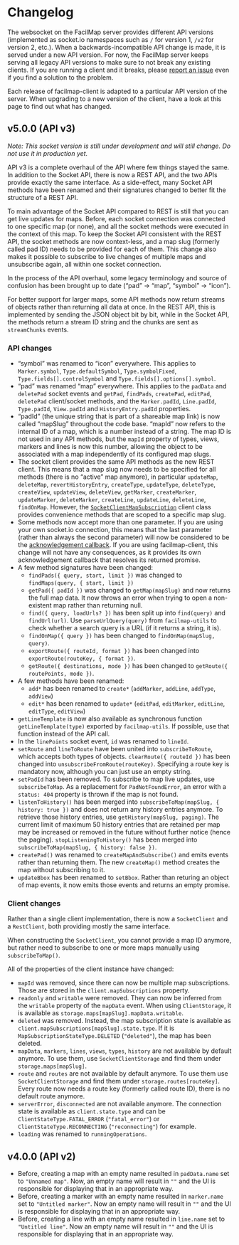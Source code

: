 # Changelog

The websocket on the FacilMap server provides different API versions (implemented as socket.io namespaces such as `/` for version 1, `/v2` for version 2, etc.). When a backwards-incompatible API change is made, it is served under a new API version. For now, the FacilMap server keeps serving all legacy API versions to make sure to not break any existing clients. If you are running a client and it breaks, please [report an issue](https://github.com/FacilMap/facilmap/issues) even if you find a solution to the problem.

Each release of facilmap-client is adapted to a particular API version of the server. When upgrading to a new version of the client, have a look at this page to find out what has changed.

## v5.0.0 (API v3)

_Note: This socket version is still under development and will still change. Do not use it in production yet._

API v3 is a complete overhaul of the API where few things stayed the same. In addition to the Socket API, there is now a REST API, and the two APIs provide exactly the same interface. As a side-effect, many Socket API methods have been renamed and their signatures changed to better fit the structure of a REST API.

To main advantage of the Socket API compared to REST is still that you can get live updates for maps. Before, each socket connection was connected to one specific map (or none), and all the socket methods were executed in the context of this map. To keep the Socket API consistent with the REST API, the socket methods are now context-less, and a map slug (formerly called pad ID) needs to be provided for each of them. This change also makes it possible to subscribe to live changes of multiple maps and unsubscribe again, all within one socket connection.

In the process of the API overhaul, some legacy terminology and source of confusion has been brought up to date (“pad” → “map”, “symbol” → “icon”).

For better support for larger maps, some API methods now return streams of objects rather than returning all data at once. In the REST API, this is implemented by sending the JSON object bit by bit, while in the Socket API, the methods return a stream ID string and the chunks are sent as `streamChunks` events.

### API changes

* “symbol” was renamed to “icon” everywhere. This applies to `Marker.symbol`, `Type.defaultSymbol`, `Type.symbolFixed`, `Type.fields[].controlSymbol` and `Type.fields[].options[].symbol`.
* “pad” was renamed “map” everywhere. This applies to the `padData` and `deletePad` socket events and `getPad`, `findPads`, `createPad`, `editPad`, `deletePad` client/socket methods, and the `Marker.padId`, `Line.padId`, `Type.padId`, `View.padId` and `HistoryEntry.padId` properties.
* “padId” (the unique string that is part of a shareable map link) is now called “mapSlug” throughout the code base. “mapId” now refers to the internal ID of a map, which is a number instead of a string. The map ID is not used in any API methods, but the `mapId` property of types, views, markers and lines is now this number, allowing the object to be associated with a map independently of its configured map slugs.
* The socket client provides the same API methods as the new REST client. This means that a map slug now needs to be specified for all methods (there is no “active” map anymore), in particular `updateMap`, `deleteMap`, `revertHistoryEntry`, `createType`, `updateType`, `deleteType`, `createView`, `updateView`, `deleteView`, `getMarker`, `createMarker`, `updateMarker`, `deleteMarker`, `createLine`, `updateLine`, `deleteLine`, `findOnMap`. However, the [`SocketClientMapSubscription`](./classes.md#socketclientmapsubscription) client class provides convenience methods that are scoped to a specific map slug.
* Some methods now accept more than one parameter. If you are using your own socket.io connection, this means that the last parameter (rather than always the second parameter) will now be considered to be the [acknowledgement callback](https://socket.io/docs/v4/emitting-events/#acknowledgements). If you are using facilmap-client, this change will not have any consequences, as it provides its own acknowledgement callback that resolves its returned promise.
* A few method signatures have been changed:
	* `findPads({ query, start, limit })` was changed to `findMaps(query, { start, limit })`
	* `getPad({ padId })` was changed to `getMap(mapSlug)` and now returns the full map data. It now throws an error when trying to open a non-existent map rather than returning null.
	* `find({ query, loadUrls? })` has been split up into `find(query)` and `findUrl(url)`. Use `parseUrlQuery(query)` from `facilmap-utils` to check whether a search query is a URL (if it returns a string, it is).
	* `findOnMap({ query })` has been changed to `findOnMap(mapSlug, query)`.
	* `exportRoute({ routeId, format })` has been changed into `exportRoute(routeKey, { format })`.
	* `getRoute({ destinations, mode })` has been changed to `getRoute({ routePoints, mode })`.
* A few methods have been renamed:
	* `add*` has been renamed to `create*` (`addMarker`, `addLine`, `addType`, `addView`)
	* `edit*` has been renamed to `update*` (`editPad`, `editMarker`, `editLine`, `editType`, `editView`)
* `getLineTemplate` is now also available as synchronous function `getLineTemplate(type)` exported by `facilmap-utils`. If possible, use that function instead of the API call.
* In the `linePoints` socket event, `id` was renamed to `lineId`.
* `setRoute` and `lineToRoute` have been united into `subscribeToRoute`, which accepts both types of objects. `clearRoute({ routeId })` has been changed into `unsubscribeFromRoute(routeKey)`. Specifying a route key is mandatory now, although you can just use an empty string.
* `setPadId` has been removed. To subscribe to map live updates, use `subscribeToMap`. As a replacement for `PadNotFoundError`, an error with a `status: 404` property is thrown if the map is not found.
* `listenToHistory()` has been merged into `subscribeToMap(mapSlug, { history: true })` and does not return any history entries anymore. To retrieve those history entries, use `getHistory(mapSlug, paging)`. The current limit of maximum 50 history entries that are retained per map may be increased or removed in the future without further notice (hence the paging). `stopListeningToHistory()` has been merged into `subscribeToMap(mapSlug, { history: false })`.
* `createPad()` was renamed to `createMapAndSubscribe()` and emits events rather than returning them. The new `createMap()` method creates the map without subscribing to it.
* `updateBbox` has been renamed to `setBbox`. Rather than returing an object of map events, it now emits those events and returns an empty promise.

### Client changes

Rather than a single client implementation, there is now a `SocketClient` and a `RestClient`, both providing mostly the same interface.

When constructing the `SocketClient`, you cannot provide a map ID anymore, but rather need to subscribe to one or more maps manually using `subscribeToMap()`.

All of the properties of the client instance have changed:
* `mapId` was removed, since there can now be multiple map subscriptions. Those are stored in the `client.mapSubscriptions` property.
* `readonly` and `writable` were removed. They can now be inferred from the `writable` property of the `mapData` event. When using `ClientStorage`, it is available as `storage.maps[mapSlug].mapData.writable`.
* `deleted` was removed. Instead, the map subscription state is available as `client.mapSubscriptions[mapSlug].state.type`. If it is `MapSubscriptionStateType.DELETED` (`"deleted"`), the map has been deleted.
* `mapData`, `markers`, `lines`, `views`, `types`, `history` are not available by default anymore. To use them, use `SocketClientStorage` and find them under `storage.maps[mapSlug]`.
* `route` and `routes` are not available by default anymore. To use them use `SocketClientStorage` and find them under `storage.routes[routeKey]`. Every route now needs a route key (formerly called route ID), there is no default route anymore.
* `serverError`, `disconnected` are not available anymore. The connection state is available as `client.state.type` and can be `ClientStateType.FATAL_ERROR` (`"fatal_error"`) or `ClientStateType.RECONNECTING` (`"reconnecting"`) for example.
* `loading` was renamed to `runningOperations`.


## v4.0.0 (API v2)

* Before, creating a map with an empty name resulted in `padData.name` set to `"Unnamed map"`. Now, an empty name will result in `""` and the UI is responsible for displaying that in an appropriate way.
* Before, creating a marker with an empty name resulted in `marker.name` set to `"Untitled marker"`. Now an empty name will result in `""` and the UI is responsible for displaying that in an appropriate way.
* Before, creating a line with an empty name resulted in `line.name` set to `"Untitled line"`. Now an empty name will result in `""` and the UI is responsible for displaying that in an appropriate way.